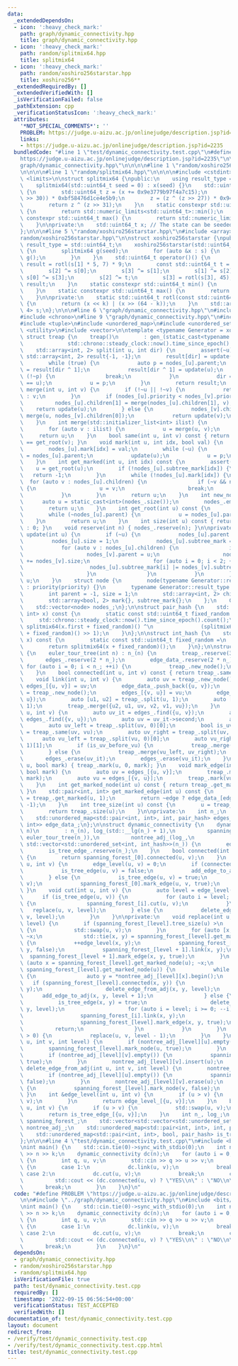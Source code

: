 ```yaml
---
data:
  _extendedDependsOn:
  - icon: ':heavy_check_mark:'
    path: graph/dynamic_connectivity.hpp
    title: graph/dynamic_connectivity.hpp
  - icon: ':heavy_check_mark:'
    path: random/splitmix64.hpp
    title: splitmix64
  - icon: ':heavy_check_mark:'
    path: random/xoshiro256starstar.hpp
    title: xoshiro256**
  _extendedRequiredBy: []
  _extendedVerifiedWith: []
  _isVerificationFailed: false
  _pathExtension: cpp
  _verificationStatusIcon: ':heavy_check_mark:'
  attributes:
    '*NOT_SPECIAL_COMMENTS*': ''
    PROBLEM: https://judge.u-aizu.ac.jp/onlinejudge/description.jsp?id=2235
    links:
    - https://judge.u-aizu.ac.jp/onlinejudge/description.jsp?id=2235
  bundledCode: "#line 1 \"test/dynamic_connectivity.test.cpp\"\n#define PROBLEM \"\
    https://judge.u-aizu.ac.jp/onlinejudge/description.jsp?id=2235\"\n\n#line 1 \"\
    graph/dynamic_connectivity.hpp\"\n\n\n\n#line 1 \"random/xoshiro256starstar.hpp\"\
    \n\n\n\n#line 1 \"random/splitmix64.hpp\"\n\n\n\n#include <cstdint>\n#include\
    \ <limits>\n\nstruct splitmix64 {\npublic:\n    using result_type = std::uint64_t;\n\
    \    splitmix64(std::uint64_t seed = 0) : x(seed) {}\n    std::uint64_t operator()()\
    \ {\n        std::uint64_t z = (x += 0x9e3779b97f4a7c15);\n        z = (z ^ (z\
    \ >> 30)) * 0xbf58476d1ce4e5b9;\n        z = (z ^ (z >> 27)) * 0x94d049bb133111eb;\n\
    \        return z ^ (z >> 31);\n    }\n    static constexpr std::uint64_t min()\
    \ {\n        return std::numeric_limits<std::uint64_t>::min();\n    }\n    static\
    \ constexpr std::uint64_t max() {\n        return std::numeric_limits<std::uint64_t>::max();\n\
    \    }\n\nprivate:\n    std::uint64_t x; // The state can be seeded with any value.\n\
    };\n\n\n#line 5 \"random/xoshiro256starstar.hpp\"\n#include <array>\n#line 8 \"\
    random/xoshiro256starstar.hpp\"\n\nstruct xoshiro256starstar {\npublic:\n    using\
    \ result_type = std::uint64_t;\n    xoshiro256starstar(std::uint64_t seed = 0)\
    \ {\n        splitmix64 g(seed);\n        for (auto &x : s) {\n            x =\
    \ g();\n        }\n    }\n    std::uint64_t operator()() {\n        const std::uint64_t\
    \ result = rotl(s[1] * 5, 7) * 9;\n        const std::uint64_t t = s[1] << 17;\n\
    \        s[2] ^= s[0];\n        s[3] ^= s[1];\n        s[1] ^= s[2];\n       \
    \ s[0] ^= s[3];\n        s[2] ^= t;\n        s[3] = rotl(s[3], 45);\n        return\
    \ result;\n    }\n    static constexpr std::uint64_t min() {\n        return std::numeric_limits<std::uint64_t>::min();\n\
    \    }\n    static constexpr std::uint64_t max() {\n        return std::numeric_limits<std::uint64_t>::max();\n\
    \    }\n\nprivate:\n    static std::uint64_t rotl(const std::uint64_t x, int k)\
    \ {\n        return (x << k) | (x >> (64 - k));\n    }\n    std::array<std::uint64_t,\
    \ 4> s;\n};\n\n\n#line 6 \"graph/dynamic_connectivity.hpp\"\n#include <cassert>\n\
    #include <chrono>\n#line 9 \"graph/dynamic_connectivity.hpp\"\n#include <initializer_list>\n\
    #include <tuple>\n#include <unordered_map>\n#include <unordered_set>\n#include\
    \ <utility>\n#include <vector>\n\ntemplate <typename Generator = xoshiro256starstar>\
    \ struct treap {\n    treap()\n        : gen_(static_cast<typename Generator::result_type>(\n\
    \              std::chrono::steady_clock::now().time_since_epoch().count())) {}\n\
    \    std::array<int, 2> split(int u, int dir) {\n        assert(~u);\n       \
    \ std::array<int, 2> result{-1, -1};\n        result[dir] = update(nodes_[u].children[dir]);\n\
    \        while (true) {\n            auto p = nodes_[u].parent;\n            nodes_[u].children[dir]\
    \ = result[dir ^ 1];\n            result[dir ^ 1] = update(u);\n            if\
    \ (!~p) {\n                break;\n            }\n            dir = static_cast<int>(nodes_[p].children[1]\
    \ == u);\n            u = p;\n        }\n        return result;\n    }\n    int\
    \ merge(int u, int v) {\n        if (!~u || !~v) {\n            return ~u ? u\
    \ : v;\n        }\n        if (nodes_[u].priority < nodes_[v].priority) {\n  \
    \          nodes_[u].children[1] = merge(nodes_[u].children[1], v);\n        \
    \    return update(u);\n        } else {\n            nodes_[v].children[0] =\
    \ merge(u, nodes_[v].children[0]);\n            return update(v);\n        }\n\
    \    }\n    int merge(std::initializer_list<int> ilist) {\n        auto u = -1;\n\
    \        for (auto v : ilist) {\n            u = merge(u, v);\n        }\n   \
    \     return u;\n    }\n    bool same(int u, int v) const { return get_root(u)\
    \ == get_root(v); }\n    void mark(int u, int idx, bool val) {\n        assert(~u);\n\
    \        nodes_[u].mark[idx] = val;\n        while (~u) {\n            auto p\
    \ = nodes_[u].parent;\n            update(u);\n            u = p;\n        }\n\
    \    }\n    int get_marked(int u, int idx) const {\n        assert(~u);\n    \
    \    u = get_root(u);\n        if (!nodes_[u].subtree_mark[idx]) {\n         \
    \   return -1;\n        }\n        while (!nodes_[u].mark[idx]) {\n          \
    \  for (auto v : nodes_[u].children) {\n                if (~v && nodes_[v].subtree_mark[idx])\
    \ {\n                    u = v;\n                    break;\n                }\n\
    \            }\n        }\n        return u;\n    }\n    int new_node() {\n  \
    \      auto u = static_cast<int>(nodes_.size());\n        nodes_.emplace_back(gen_());\n\
    \        return u;\n    }\n    int get_root(int u) const {\n        assert(~u);\n\
    \        while (~nodes_[u].parent) {\n            u = nodes_[u].parent;\n    \
    \    }\n        return u;\n    }\n    int size(int u) const { return ~u ? nodes_[u].size\
    \ : 0; }\n    void reserve(int n) { nodes_.reserve(n); }\n\nprivate:\n    int\
    \ update(int u) {\n        if (~u) {\n            nodes_[u].parent = -1;\n   \
    \         nodes_[u].size = 1;\n            nodes_[u].subtree_mark = nodes_[u].mark;\n\
    \            for (auto v : nodes_[u].children) {\n                if (~v) {\n\
    \                    nodes_[v].parent = u;\n                    nodes_[u].size\
    \ += nodes_[v].size;\n                    for (auto i = 0; i < 2; ++i) {\n   \
    \                     nodes_[u].subtree_mark[i] |= nodes_[v].subtree_mark[i];\n\
    \                    }\n                }\n            }\n        }\n        return\
    \ u;\n    }\n    struct node {\n        node(typename Generator::result_type priority)\
    \ : priority(priority) {}\n        typename Generator::result_type priority;\n\
    \        int parent = -1, size = 1;\n        std::array<int, 2> children{-1, -1};\n\
    \        std::array<bool, 2> mark{}, subtree_mark{};\n    };\n    Generator gen_;\n\
    \    std::vector<node> nodes_;\n};\n\nstruct pair_hash {\n    std::size_t operator()(std::pair<int,\
    \ int> x) const {\n        static const std::uint64_t fixed_random =\n       \
    \     std::chrono::steady_clock::now().time_since_epoch().count();\n        return\
    \ splitmix64(x.first + fixed_random)() ^\n               (splitmix64(x.second\
    \ + fixed_random)() >> 1);\n    }\n};\n\nstruct int_hash {\n    std::size_t operator()(int\
    \ x) const {\n        static const std::uint64_t fixed_random =\n            std::chrono::steady_clock::now().time_since_epoch().count();\n\
    \        return splitmix64(x + fixed_random)();\n    }\n};\n\nstruct euler_tour_tree\
    \ {\n    euler_tour_tree(int n) : n_(n) {\n        treap_.reserve(3 * n_);\n \
    \       edges_.reserve(2 * n_);\n        edge_data_.reserve(2 * n_);\n       \
    \ for (auto i = 0; i < n_; ++i) {\n            treap_.new_node();\n        }\n\
    \    }\n    bool connected(int u, int v) const { return treap_.same(u, v); }\n\
    \    void link(int u, int v) {\n        auto uv = treap_.new_node();\n       \
    \ edges_[{u, v}] = uv;\n        edge_data_.push_back({u, v});\n        auto vu\
    \ = treap_.new_node();\n        edges_[{v, u}] = vu;\n        edge_data_.push_back({v,\
    \ u});\n        auto [u1, u2] = treap_.split(u, 1);\n        auto [v1, v2] = treap_.split(v,\
    \ 1);\n        treap_.merge({u2, u1, uv, v2, v1, vu});\n    }\n    void cut(int\
    \ u, int v) {\n        auto uv_it = edges_.find({u, v});\n        auto vu_it =\
    \ edges_.find({v, u});\n        auto uv = uv_it->second;\n        auto vu = vu_it->second;\n\
    \        auto uv_left = treap_.split(uv, 0)[0];\n        bool is_uv_before_vu\
    \ = treap_.same(uv, vu);\n        auto uv_right = treap_.split(uv, 1)[1];\n  \
    \      auto vu_left = treap_.split(vu, 0)[0];\n        auto vu_right = treap_.split(vu,\
    \ 1)[1];\n        if (is_uv_before_vu) {\n            treap_.merge(uv_left, vu_right);\n\
    \        } else {\n            treap_.merge(vu_left, uv_right);\n        }\n \
    \       edges_.erase(uv_it);\n        edges_.erase(vu_it);\n    }\n    void mark_node(int\
    \ u, bool mark) { treap_.mark(u, 0, mark); }\n    void mark_edge(int u, int v,\
    \ bool mark) {\n        auto uv = edges_[{u, v}];\n        treap_.mark(uv, 1,\
    \ mark);\n        auto vu = edges_[{v, u}];\n        treap_.mark(vu, 1, mark);\n\
    \    }\n    int get_marked_node(int u) const { return treap_.get_marked(u, 0);\
    \ }\n    std::pair<int, int> get_marked_edge(int u) const {\n        auto edge\
    \ = treap_.get_marked(u, 1);\n        return ~edge ? edge_data_[edge - n_] : std::pair(-1,\
    \ -1);\n    }\n    int tree_size(int u) const {\n        u = treap_.get_root(u);\n\
    \        return treap_.size(u);\n    }\n\nprivate:\n    int n_;\n    treap<> treap_;\n\
    \    std::unordered_map<std::pair<int, int>, int, pair_hash> edges_;\n    std::vector<std::pair<int,\
    \ int>> edge_data_;\n};\n\nstruct dynamic_connectivity {\n    dynamic_connectivity(int\
    \ n)\n        : n_(n), log_(std::__lg(n_) + 1),\n          spanning_forest_(log_,\
    \ euler_tour_tree(n_)),\n          nontree_adj_(log_,\n                      \
    \ std::vector<std::unordered_set<int, int_hash>>(n_)) {\n        edge_level_.reserve(n_);\n\
    \        is_tree_edge_.reserve(n_);\n    }\n    bool connected(int u, int v) const\
    \ {\n        return spanning_forest_[0].connected(u, v);\n    }\n    void link(int\
    \ u, int v) {\n        edge_level(u, v) = 0;\n        if (connected(u, v)) {\n\
    \            is_tree_edge(u, v) = false;\n            add_edge_to_adj(u, v, 0);\n\
    \        } else {\n            is_tree_edge(u, v) = true;\n            spanning_forest_[0].link(u,\
    \ v);\n            spanning_forest_[0].mark_edge(u, v, true);\n        }\n   \
    \ }\n    void cut(int u, int v) {\n        auto level = edge_level(u, v);\n  \
    \      if (is_tree_edge(u, v)) {\n            for (auto i = level; i >= 0; --i)\
    \ {\n                spanning_forest_[i].cut(u, v);\n            }\n         \
    \   replace(u, v, level);\n        } else {\n            delete_edge_from_adj(u,\
    \ v, level);\n        }\n    }\n\nprivate:\n    void replace(int u, int v, int\
    \ level) {\n        if (spanning_forest_[level].tree_size(u) >\n            spanning_forest_[level].tree_size(v))\
    \ {\n            std::swap(u, v);\n        }\n        for (auto [x, y] = spanning_forest_[level].get_marked_edge(u);\
    \ ~x;\n             std::tie(x, y) = spanning_forest_[level].get_marked_edge(u))\
    \ {\n            ++edge_level(x, y);\n            spanning_forest_[level].mark_edge(x,\
    \ y, false);\n            spanning_forest_[level + 1].link(x, y);\n          \
    \  spanning_forest_[level + 1].mark_edge(x, y, true);\n        }\n        for\
    \ (auto x = spanning_forest_[level].get_marked_node(u); ~x;\n             x =\
    \ spanning_forest_[level].get_marked_node(u)) {\n            while (!nontree_adj_[level][x].empty())\
    \ {\n                auto y = *nontree_adj_[level][x].begin();\n             \
    \   if (spanning_forest_[level].connected(x, y)) {\n                    ++edge_level(x,\
    \ y);\n                    delete_edge_from_adj(x, y, level);\n              \
    \      add_edge_to_adj(x, y, level + 1);\n                } else {\n         \
    \           is_tree_edge(x, y) = true;\n                    delete_edge_from_adj(x,\
    \ y, level);\n                    for (auto i = level; i >= 0; --i) {\n      \
    \                  spanning_forest_[i].link(x, y);\n                    }\n  \
    \                  spanning_forest_[level].mark_edge(x, y, true);\n          \
    \          return;\n                }\n            }\n        }\n        if (level\
    \ > 0) {\n            replace(u, v, level - 1);\n        }\n    }\n    void add_edge_to_adj(int\
    \ u, int v, int level) {\n        if (nontree_adj_[level][u].empty()) {\n    \
    \        spanning_forest_[level].mark_node(u, true);\n        }\n        nontree_adj_[level][u].insert(v);\n\
    \        if (nontree_adj_[level][v].empty()) {\n            spanning_forest_[level].mark_node(v,\
    \ true);\n        }\n        nontree_adj_[level][v].insert(u);\n    }\n    void\
    \ delete_edge_from_adj(int u, int v, int level) {\n        nontree_adj_[level][u].erase(v);\n\
    \        if (nontree_adj_[level][u].empty()) {\n            spanning_forest_[level].mark_node(u,\
    \ false);\n        }\n        nontree_adj_[level][v].erase(u);\n        if (nontree_adj_[level][v].empty())\
    \ {\n            spanning_forest_[level].mark_node(v, false);\n        }\n   \
    \ }\n    int &edge_level(int u, int v) {\n        if (u > v) {\n            std::swap(u,\
    \ v);\n        }\n        return edge_level_[{u, v}];\n    }\n    bool &is_tree_edge(int\
    \ u, int v) {\n        if (u > v) {\n            std::swap(u, v);\n        }\n\
    \        return is_tree_edge_[{u, v}];\n    }\n    int n_, log_;\n    std::vector<euler_tour_tree>\
    \ spanning_forest_;\n    std::vector<std::vector<std::unordered_set<int, int_hash>>>\
    \ nontree_adj_;\n    std::unordered_map<std::pair<int, int>, int, pair_hash> edge_level_;\n\
    \    std::unordered_map<std::pair<int, int>, bool, pair_hash> is_tree_edge_;\n\
    };\n\n\n#line 4 \"test/dynamic_connectivity.test.cpp\"\n#include <bits/stdc++.h>\n\
    \nint main() {\n    std::cin.tie(0)->sync_with_stdio(0);\n    int n, k;\n    std::cin\
    \ >> n >> k;\n    dynamic_connectivity dc(n);\n    for (auto i = 0; i < k; ++i)\
    \ {\n        int q, u, v;\n        std::cin >> q >> u >> v;\n        switch (q)\
    \ {\n        case 1:\n            dc.link(u, v);\n            break;\n       \
    \ case 2:\n            dc.cut(u, v);\n            break;\n        case 3:\n  \
    \          std::cout << (dc.connected(u, v) ? \"YES\\n\" : \"NO\\n\");\n     \
    \       break;\n        }\n    }\n}\n"
  code: "#define PROBLEM \"https://judge.u-aizu.ac.jp/onlinejudge/description.jsp?id=2235\"\
    \n\n#include \"../graph/dynamic_connectivity.hpp\"\n#include <bits/stdc++.h>\n\
    \nint main() {\n    std::cin.tie(0)->sync_with_stdio(0);\n    int n, k;\n    std::cin\
    \ >> n >> k;\n    dynamic_connectivity dc(n);\n    for (auto i = 0; i < k; ++i)\
    \ {\n        int q, u, v;\n        std::cin >> q >> u >> v;\n        switch (q)\
    \ {\n        case 1:\n            dc.link(u, v);\n            break;\n       \
    \ case 2:\n            dc.cut(u, v);\n            break;\n        case 3:\n  \
    \          std::cout << (dc.connected(u, v) ? \"YES\\n\" : \"NO\\n\");\n     \
    \       break;\n        }\n    }\n}\n"
  dependsOn:
  - graph/dynamic_connectivity.hpp
  - random/xoshiro256starstar.hpp
  - random/splitmix64.hpp
  isVerificationFile: true
  path: test/dynamic_connectivity.test.cpp
  requiredBy: []
  timestamp: '2022-09-15 06:56:54+00:00'
  verificationStatus: TEST_ACCEPTED
  verifiedWith: []
documentation_of: test/dynamic_connectivity.test.cpp
layout: document
redirect_from:
- /verify/test/dynamic_connectivity.test.cpp
- /verify/test/dynamic_connectivity.test.cpp.html
title: test/dynamic_connectivity.test.cpp
---
```

